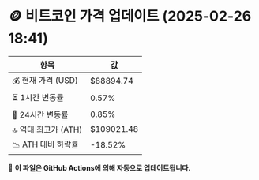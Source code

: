 # 🪙 비트코인 가격 업데이트 (2025-02-26 18:41)

| 항목                | 값 |
|--------------------|----------------|
| 💰 현재 가격 (USD) | $88894.74 |
| ⏳ 1시간 변동률    | 0.57% |
| 📆 24시간 변동률   | 0.85% |
| 🔝 역대 최고가 (ATH) | $109021.48 |
| 📉 ATH 대비 하락률 | -18.52% |

🔄 **이 파일은 GitHub Actions에 의해 자동으로 업데이트됩니다.**
